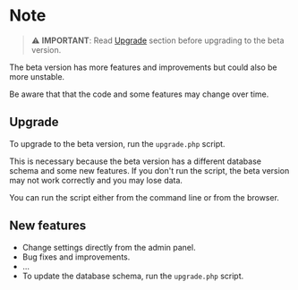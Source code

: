 # Note

> :warning: **IMPORTANT**: Read [Upgrade](#upgrade) section before upgrading to the beta version.

The beta version has more features and improvements but could also be more unstable.

Be aware that that the code and some features may change over time.

## Upgrade

To upgrade to the beta version, run the `upgrade.php` script.

This is necessary because the beta version has a different database schema and some new features.
If you don't run the script, the beta version may not work correctly and you may lose data.

You can run the script either from the command line or from the browser.

## New features

- Change settings directly from the admin panel.
- Bug fixes and improvements.
- ...
- To update the database schema, run the `upgrade.php` script.
